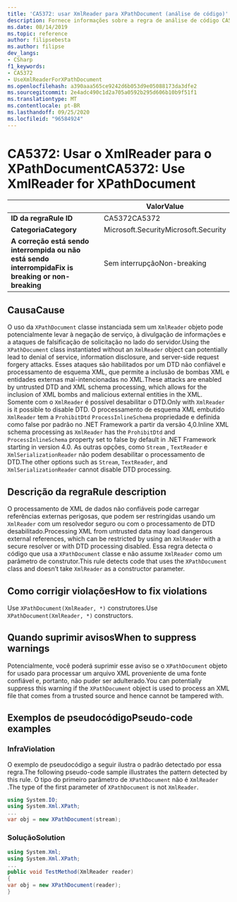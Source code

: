 ```yaml
---
title: 'CA5372: usar XmlReader para XPathDocument (análise de código)'
description: Fornece informações sobre a regra de análise de código CA5372, incluindo causas, como corrigir violações e quando suprimir.
ms.date: 08/14/2019
ms.topic: reference
author: filipsebesta
ms.author: filipse
dev_langs:
- CSharp
f1_keywords:
- CA5372
- UseXmlReaderForXPathDocument
ms.openlocfilehash: a390aaa565ce9242d6b053d9e05088173da3dfe2
ms.sourcegitcommit: 2e4adc490c1d2a705a0592b295d606b10b9f51f1
ms.translationtype: MT
ms.contentlocale: pt-BR
ms.lasthandoff: 09/25/2020
ms.locfileid: "96584924"
---
```

# <a name="ca5372-use-xmlreader-for-xpathdocument"></a><span data-ttu-id="fdc23-103">CA5372: Usar o XmlReader para o XPathDocument</span><span class="sxs-lookup"><span data-stu-id="fdc23-103">CA5372: Use XmlReader for XPathDocument</span></span>

| | <span data-ttu-id="fdc23-104">Valor</span><span class="sxs-lookup"><span data-stu-id="fdc23-104">Value</span></span> |
|-|-|
| <span data-ttu-id="fdc23-105">**ID da regra**</span><span class="sxs-lookup"><span data-stu-id="fdc23-105">**Rule ID**</span></span> |<span data-ttu-id="fdc23-106">CA5372</span><span class="sxs-lookup"><span data-stu-id="fdc23-106">CA5372</span></span>|
| <span data-ttu-id="fdc23-107">**Categoria**</span><span class="sxs-lookup"><span data-stu-id="fdc23-107">**Category**</span></span> |<span data-ttu-id="fdc23-108">Microsoft.Security</span><span class="sxs-lookup"><span data-stu-id="fdc23-108">Microsoft.Security</span></span>|
| <span data-ttu-id="fdc23-109">**A correção está sendo interrompida ou não está sendo interrompida**</span><span class="sxs-lookup"><span data-stu-id="fdc23-109">**Fix is breaking or non-breaking**</span></span> |<span data-ttu-id="fdc23-110">Sem interrupção</span><span class="sxs-lookup"><span data-stu-id="fdc23-110">Non-breaking</span></span>|

## <a name="cause"></a><span data-ttu-id="fdc23-111">Causa</span><span class="sxs-lookup"><span data-stu-id="fdc23-111">Cause</span></span>

<span data-ttu-id="fdc23-112">O uso da `XPathDocument` classe instanciada sem um `XmlReader` objeto pode potencialmente levar à negação de serviço, à divulgação de informações e a ataques de falsificação de solicitação no lado do servidor.</span><span class="sxs-lookup"><span data-stu-id="fdc23-112">Using the `XPathDocument` class instantiated without an `XmlReader` object can potentially lead to denial of service, information disclosure, and server-side request forgery attacks.</span></span> <span data-ttu-id="fdc23-113">Esses ataques são habilitados por um DTD não confiável e processamento de esquema XML, que permite a inclusão de bombas XML e entidades externas mal-intencionadas no XML.</span><span class="sxs-lookup"><span data-stu-id="fdc23-113">These attacks are enabled by untrusted DTD and XML schema processing, which allows for the inclusion of XML bombs and malicious external entities in the XML.</span></span> <span data-ttu-id="fdc23-114">Somente com o `XmlReader` é possível desabilitar o DTD.</span><span class="sxs-lookup"><span data-stu-id="fdc23-114">Only with `XmlReader` is it possible to disable DTD.</span></span> <span data-ttu-id="fdc23-115">O processamento de esquema XML embutido `XmlReader` tem a `ProhibitDtd` `ProcessInlineSchema` propriedade e definida como false por padrão no .NET Framework a partir da versão 4,0.</span><span class="sxs-lookup"><span data-stu-id="fdc23-115">Inline XML schema processing as `XmlReader` has the `ProhibitDtd` and `ProcessInlineSchema` property set to false by default in .NET Framework starting in version 4.0.</span></span> <span data-ttu-id="fdc23-116">As outras opções, como `Stream` , `TextReader` e `XmlSerializationReader` não podem desabilitar o processamento de DTD.</span><span class="sxs-lookup"><span data-stu-id="fdc23-116">The  other options such as `Stream`, `TextReader`, and `XmlSerializationReader` cannot disable DTD processing.</span></span>

## <a name="rule-description"></a><span data-ttu-id="fdc23-117">Descrição da regra</span><span class="sxs-lookup"><span data-stu-id="fdc23-117">Rule description</span></span>

<span data-ttu-id="fdc23-118">O processamento de XML de dados não confiáveis pode carregar referências externas perigosas, que podem ser restringidas usando um `XmlReader` com um resolvedor seguro ou com o processamento de DTD desabilitado.</span><span class="sxs-lookup"><span data-stu-id="fdc23-118">Processing XML from untrusted data may load dangerous external references, which can be restricted by using an `XmlReader` with a secure resolver or with DTD processing disabled.</span></span> <span data-ttu-id="fdc23-119">Essa regra detecta o código que usa a `XPathDocument` classe e não assume `XmlReader` como um parâmetro de construtor.</span><span class="sxs-lookup"><span data-stu-id="fdc23-119">This rule detects code that uses the `XPathDocument` class and doesn’t take `XmlReader` as a constructor parameter.</span></span>

## <a name="how-to-fix-violations"></a><span data-ttu-id="fdc23-120">Como corrigir violações</span><span class="sxs-lookup"><span data-stu-id="fdc23-120">How to fix violations</span></span>

<span data-ttu-id="fdc23-121">Use `XPathDocument(XmlReader, *)` construtores.</span><span class="sxs-lookup"><span data-stu-id="fdc23-121">Use `XPathDocument(XmlReader, *)` constructors.</span></span>

## <a name="when-to-suppress-warnings"></a><span data-ttu-id="fdc23-122">Quando suprimir avisos</span><span class="sxs-lookup"><span data-stu-id="fdc23-122">When to suppress warnings</span></span>

<span data-ttu-id="fdc23-123">Potencialmente, você poderá suprimir esse aviso se o `XPathDocument` objeto for usado para processar um arquivo XML proveniente de uma fonte confiável e, portanto, não puder ser adulterado.</span><span class="sxs-lookup"><span data-stu-id="fdc23-123">You can potentially suppress this warning if the `XPathDocument` object is used to process an XML file that comes from a trusted source and hence cannot be tampered with.</span></span>

## <a name="pseudo-code-examples"></a><span data-ttu-id="fdc23-124">Exemplos de pseudocódigo</span><span class="sxs-lookup"><span data-stu-id="fdc23-124">Pseudo-code examples</span></span>

### <a name="violation"></a><span data-ttu-id="fdc23-125">Infra</span><span class="sxs-lookup"><span data-stu-id="fdc23-125">Violation</span></span>

<span data-ttu-id="fdc23-126">O exemplo de pseudocódigo a seguir ilustra o padrão detectado por essa regra.</span><span class="sxs-lookup"><span data-stu-id="fdc23-126">The following pseudo-code sample illustrates the pattern detected by this rule.</span></span>
<span data-ttu-id="fdc23-127">O tipo do primeiro parâmetro de `XPathDocument` não é `XmlReader` .</span><span class="sxs-lookup"><span data-stu-id="fdc23-127">The type of the first parameter of `XPathDocument` is not `XmlReader`.</span></span>

```csharp
using System.IO;
using System.Xml.XPath;
...
var obj = new XPathDocument(stream);
```

### <a name="solution"></a><span data-ttu-id="fdc23-128">Solução</span><span class="sxs-lookup"><span data-stu-id="fdc23-128">Solution</span></span>

```csharp
using System.Xml;
using System.Xml.XPath;
...
public void TestMethod(XmlReader reader)
{
var obj = new XPathDocument(reader);
}
```
